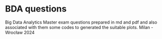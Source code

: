 # BDA questions

Big Data Analytics Master exam questions prepared in md and pdf and also associated with them some codes to generated the suitable plots. 
Milan - Wrocław 2024

